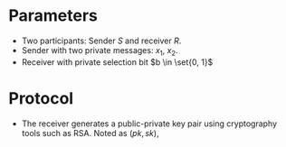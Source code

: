 # Parameters

- Two participants: Sender $S$ and receiver $R$.
- Sender with two private messages: $x_{1}$, $x_{2}$.
- Receiver with private selection bit $b \in \set{0, 1}$

# Protocol

- The receiver generates a public-private key pair using cryptography tools such as RSA. Noted as $(pk, sk)$,
